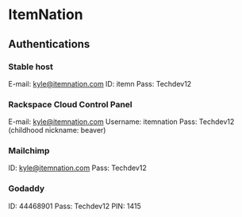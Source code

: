 # ItemNation


## Authentications

### Stable host

E-mail: kyle@itemnation.com
ID: itemn
Pass: Techdev12


### Rackspace Cloud Control Panel

E-mail: kyle@itemnation.com
Username: itemnation
Pass: Techdev12
(childhood nickname: beaver)</i>


### Mailchimp

ID: kyle@itemnation.com
Pass: Techdev12


### Godaddy

ID: 44468901
Pass: Techdev12
PIN: 1415 